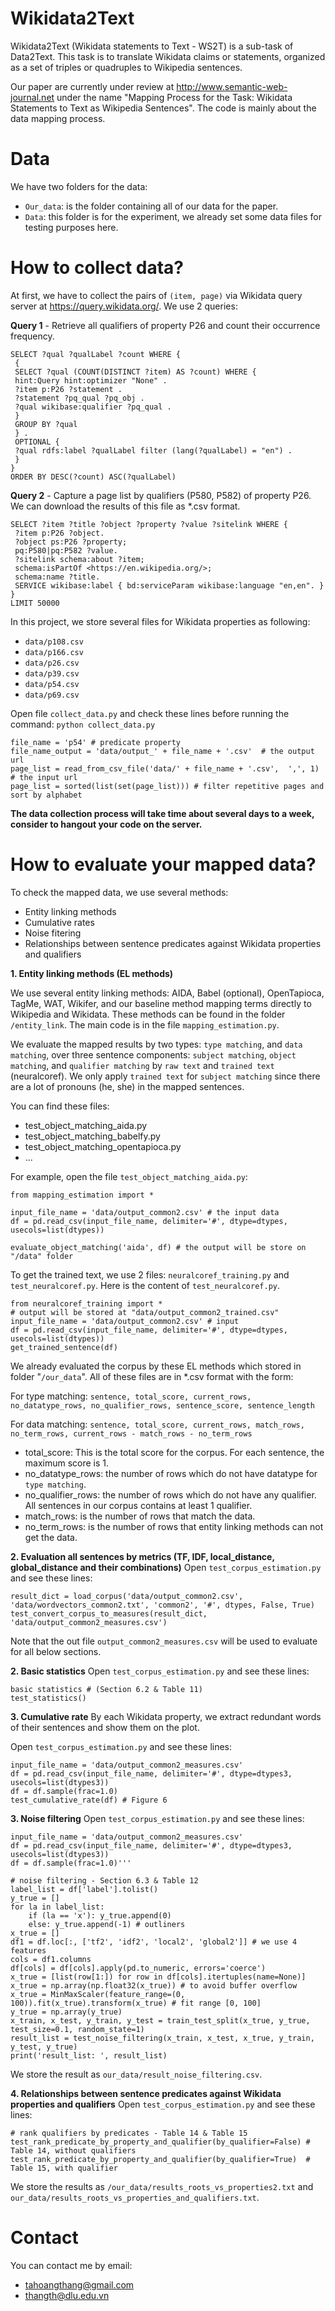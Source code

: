 # Wikidata2Text

Wikidata2Text (Wikidata statements to Text - WS2T) is a sub-task of Data2Text. This task is to translate Wikidata claims or statements, organized as a set of triples or quadruples to Wikipedia sentences.  

Our paper are currently under review at http://www.semantic-web-journal.net under the name "Mapping Process for the Task: Wikidata Statements to Text as Wikipedia Sentences". The code is mainly about the data mapping process.

# Data
We have two folders for the data:
* `Our_data`: is the folder containing all of our data for the paper.
* `Data`: this folder is for the experiment, we already set some data files for testing purposes here.

# How to collect data?
At first, we have to collect the pairs of `(item, page)` via Wikidata query server at https://query.wikidata.org/. We use 2 queries:

**Query 1** - Retrieve all qualifiers of property P26 and count their occurrence frequency.
```
SELECT ?qual ?qualLabel ?count WHERE {
 {
 SELECT ?qual (COUNT(DISTINCT ?item) AS ?count) WHERE {
 hint:Query hint:optimizer "None" .
 ?item p:P26 ?statement .
 ?statement ?pq_qual ?pq_obj .
 ?qual wikibase:qualifier ?pq_qual .
 }
 GROUP BY ?qual
 } .
 OPTIONAL {
 ?qual rdfs:label ?qualLabel filter (lang(?qualLabel) = "en") .
 }
}
ORDER BY DESC(?count) ASC(?qualLabel)
```

**Query 2** - Capture a page list by qualifiers (P580, P582) of property P26. We can download the results of this file as *.csv format.
```
SELECT ?item ?title ?object ?property ?value ?sitelink WHERE {
 ?item p:P26 ?object.
 ?object ps:P26 ?property;
 pq:P580|pq:P582 ?value.
 ?sitelink schema:about ?item;
 schema:isPartOf <https://en.wikipedia.org/>;
 schema:name ?title.
 SERVICE wikibase:label { bd:serviceParam wikibase:language "en,en". }
}
LIMIT 50000
```

In this project, we store several files for Wikidata properties as following:
- `data/p108.csv`
- `data/p166.csv`
- `data/p26.csv`
- `data/p39.csv`
- `data/p54.csv`
- `data/p69.csv`

Open file `collect_data.py` and check these lines before running the command: `python collect_data.py`

```
file_name = 'p54' # predicate property
file_name_output = 'data/output_' + file_name + '.csv'  # the output url
page_list = read_from_csv_file('data/' + file_name + '.csv',  ',', 1) # the input url
page_list = sorted(list(set(page_list))) # filter repetitive pages and sort by alphabet
```
**The data collection process will take time about several days to a week, consider to hangout your code on the server.**

# How to evaluate your mapped data?

To check the mapped data, we use several methods:
- Entity linking methods
- Cumulative rates
- Noise fitering
- Relationships between sentence predicates against Wikidata properties and qualifiers

**1. Entity linking methods (EL methods)**

We use several entity linking methods: AIDA, Babel (optional), OpenTapioca, TagMe, WAT, Wikifer, and our baseline method mapping terms directly to Wikipedia and Wikidata. These methods can be found in the folder `/entity_link`. The main code is in the file `mapping_estimation.py`.

We evaluate the mapped results by two types: `type matching`, and `data matching`, over three sentence components: `subject matching`, `object matching`, and `qualifier matching` by `raw text` and `trained text` (neuralcoref). We only apply `trained text` for `subject matching` since there are a lot of pronouns (he, she) in the mapped sentences.

You can find these files:
- test_object_matching_aida.py
- test_object_matching_babelfy.py
- test_object_matching_opentapioca.py
- ...

For example, open the file `test_object_matching_aida.py`:
```
from mapping_estimation import *

input_file_name = 'data/output_common2.csv' # the input data
df = pd.read_csv(input_file_name, delimiter='#', dtype=dtypes, usecols=list(dtypes))

evaluate_object_matching('aida', df) # the output will be store on "/data" folder
```

To get the trained text, we use 2 files: `neuralcoref_training.py` and `test_neuralcoref.py`. Here is the content of `test_neuralcoref.py`.

```
from neuralcoref_training import *
# output will be stored at "data/output_common2_trained.csv"
input_file_name = 'data/output_common2.csv' # input
df = pd.read_csv(input_file_name, delimiter='#', dtype=dtypes, usecols=list(dtypes))
get_trained_sentence(df)
```

We already evaluated the corpus by these EL methods which stored in folder "`/our_data`". All of these files are in *.csv format with the form:

For type matching:
```sentence, total_score, current_rows, no_datatype_rows, no_qualifier_rows, sentence_score, sentence_length```

For data matching:
```sentence, total_score, current_rows, match_rows, no_term_rows, current_rows - match_rows - no_term_rows```

- total_score: This is the total score for the corpus. For each sentence, the maximum score is 1.
- no_datatype_rows: the number of rows which do not have datatype for `type matching`.
- no_qualifier_rows: the number of rows which do not have any qualifier. All sentences in our corpus contains at least 1 qualifier.
- match_rows: is the number of rows that match the data.
- no_term_rows: is the number of rows that entity linking methods can not get the data.

**2. Evaluation all sentences by metrics (TF, IDF, local_distance, global_distance and their combinations)**
Open `test_corpus_estimation.py` and see these lines:

```
result_dict = load_corpus('data/output_common2.csv', 'data/wordvectors_common2.txt', 'common2', '#', dtypes, False, True)
test_convert_corpus_to_measures(result_dict, 'data/output_common2_measures.csv')
```

Note that the out file `output_common2_measures.csv` will be used to evaluate for all below sections.

**2. Basic statistics**
Open `test_corpus_estimation.py` and see these lines:

```
basic statistics # (Section 6.2 & Table 11)
test_statistics()
```

**3. Cumulative rate**
By each Wikidata property, we extract redundant words of their sentences and show them on the plot.

Open `test_corpus_estimation.py` and see these lines:

```
input_file_name = 'data/output_common2_measures.csv'   
df = pd.read_csv(input_file_name, delimiter='#', dtype=dtypes3, usecols=list(dtypes3))
df = df.sample(frac=1.0)
test_cumulative_rate(df) # Figure 6
```

**3. Noise filtering**
Open `test_corpus_estimation.py` and see these lines:

```
input_file_name = 'data/output_common2_measures.csv'   
df = pd.read_csv(input_file_name, delimiter='#', dtype=dtypes3, usecols=list(dtypes3))
df = df.sample(frac=1.0)'''

# noise filtering - Section 6.3 & Table 12
label_list = df['label'].tolist()
y_true = []
for la in label_list:
    if (la == 'x'): y_true.append(0)
    else: y_true.append(-1) # outliners
x_true = []
df1 = df.loc[:, ['tf2', 'idf2', 'local2', 'global2']] # we use 4 features
cols = df1.columns
df[cols] = df[cols].apply(pd.to_numeric, errors='coerce')
x_true = [list(row[1:]) for row in df[cols].itertuples(name=None)]
x_true = np.array(np.float32(x_true)) # to avoid buffer overflow
x_true = MinMaxScaler(feature_range=(0, 100)).fit(x_true).transform(x_true) # fit range [0, 100]
y_true = np.array(y_true)
x_train, x_test, y_train, y_test = train_test_split(x_true, y_true, test_size=0.1, random_state=1)
result_list = test_noise_filtering(x_train, x_test, x_true, y_train, y_test, y_true)
print('result_list: ', result_list)
```

We store the result as `our_data/result_noise_filtering.csv`.

**4. Relationships between sentence predicates against Wikidata properties and qualifiers**
Open `test_corpus_estimation.py` and see these lines:

```
# rank qualifiers by predicates - Table 14 & Table 15
test_rank_predicate_by_property_and_qualifier(by_qualifier=False) # Table 14, without qualifiers
test_rank_predicate_by_property_and_qualifier(by_qualifier=True)  # Table 15, with qualifier
```

We store the results as `/our_data/results_roots_vs_properties2.txt` and `our_data/results_roots_vs_properties_and_qualifiers.txt`.

# Contact
You can contact me by email: 
- tahoangthang@gmail.com
- thangth@dlu.edu.vn
